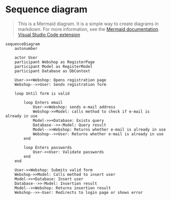 # Sequence diagram

> This is a Mermaid diagram. It is a simple way to create diagrams in markdown.
> For more information, see the [Mermaid documentation](https://mermaid.js.org/syntax/sequenceDiagram.html).
> [Visual Studio Code extension](https://marketplace.visualstudio.com/items?itemName=shd101wyy.markdown-preview-enhanced)

```mermaid
sequenceDiagram
    autonumber

    actor User
    participant Webshop as RegisterPage
    participant Model as RegisterModel
    participant Database as DbContext

    User->>+Webshop: Opens registration page
    Webshop-->>User: Sends registration form

    loop Until form is valid

        loop Enters email
            User->>Webshop: sends e-mail address
            Webshop->>Model: calls method to check if e-mail is already in use
            Model->>+Database: Exists query
            Database-->>-Model: Query result
            Model-->>Webshop: Returns whether e-mail is already in use
            Webshop-->>User: Returns whether e-mail is already in use
        end

        loop Enters passwords
            User->>User: Validate passwords
        end
    end

    User->>Webshop: Submits valid form
    Webshop->>Model: Calls method to insert user
    Model->>+Database: Insert user
    Database-->>-Model: Insertion result
    Model-->>Webshop: Returns insertion result
    Webshop-->>-User: Redirects to login page or shows error
```
